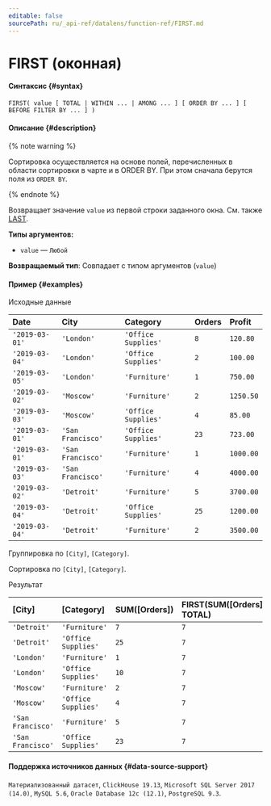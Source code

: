 ```yaml
---
editable: false
sourcePath: ru/_api-ref/datalens/function-ref/FIRST.md
---
```



# FIRST (оконная)



#### Синтаксис {#syntax}


```
FIRST( value [ TOTAL | WITHIN ... | AMONG ... ] [ ORDER BY ... ] [ BEFORE FILTER BY ... ] )
```

#### Описание {#description}

{% note warning %}

Сортировка осуществляется на основе полей, перечисленных в области сортировки в чарте и в ORDER BY. При этом сначала берутся поля из `ORDER BY`.

{% endnote %}

Возвращает значение `value` из первой строки заданного окна. См. также [LAST](LAST.md).

**Типы аргументов:**
- `value` — `Любой`


**Возвращаемый тип**: Совпадает с типом аргументов (`value`)

#### Пример {#examples}




Исходные данные

| **Date**       | **City**          | **Category**        | **Orders**   | **Profit**   |
|:---------------|:------------------|:--------------------|:-------------|:-------------|
| `'2019-03-01'` | `'London'`        | `'Office Supplies'` | `8`          | `120.80`     |
| `'2019-03-04'` | `'London'`        | `'Office Supplies'` | `2`          | `100.00`     |
| `'2019-03-05'` | `'London'`        | `'Furniture'`       | `1`          | `750.00`     |
| `'2019-03-02'` | `'Moscow'`        | `'Furniture'`       | `2`          | `1250.50`    |
| `'2019-03-03'` | `'Moscow'`        | `'Office Supplies'` | `4`          | `85.00`      |
| `'2019-03-01'` | `'San Francisco'` | `'Office Supplies'` | `23`         | `723.00`     |
| `'2019-03-01'` | `'San Francisco'` | `'Furniture'`       | `1`          | `1000.00`    |
| `'2019-03-03'` | `'San Francisco'` | `'Furniture'`       | `4`          | `4000.00`    |
| `'2019-03-02'` | `'Detroit'`       | `'Furniture'`       | `5`          | `3700.00`    |
| `'2019-03-04'` | `'Detroit'`       | `'Office Supplies'` | `25`         | `1200.00`    |
| `'2019-03-04'` | `'Detroit'`       | `'Furniture'`       | `2`          | `3500.00`    |

Группировка по `[City]`, `[Category]`.

Сортировка по `[City]`, `[Category]`.

Результат

| **[City]**        | **[Category]**      | **SUM([Orders])**   | **FIRST(SUM([Orders]) TOTAL)**   | **FIRST(SUM([Orders]) WITHIN [City])**   | **FIRST(SUM([Orders]) AMONG [City])**   |
|:------------------|:--------------------|:--------------------|:---------------------------------|:-----------------------------------------|:----------------------------------------|
| `'Detroit'`       | `'Furniture'`       | `7`                 | `7`                              | `7`                                      | `7`                                     |
| `'Detroit'`       | `'Office Supplies'` | `25`                | `7`                              | `7`                                      | `23`                                    |
| `'London'`        | `'Furniture'`       | `1`                 | `7`                              | `1`                                      | `7`                                     |
| `'London'`        | `'Office Supplies'` | `10`                | `7`                              | `1`                                      | `23`                                    |
| `'Moscow'`        | `'Furniture'`       | `2`                 | `7`                              | `2`                                      | `7`                                     |
| `'Moscow'`        | `'Office Supplies'` | `4`                 | `7`                              | `2`                                      | `23`                                    |
| `'San Francisco'` | `'Furniture'`       | `5`                 | `7`                              | `5`                                      | `7`                                     |
| `'San Francisco'` | `'Office Supplies'` | `23`                | `7`                              | `5`                                      | `23`                                    |




#### Поддержка источников данных {#data-source-support}

`Материализованный датасет`, `ClickHouse 19.13`, `Microsoft SQL Server 2017 (14.0)`, `MySQL 5.6`, `Oracle Database 12c (12.1)`, `PostgreSQL 9.3`.
